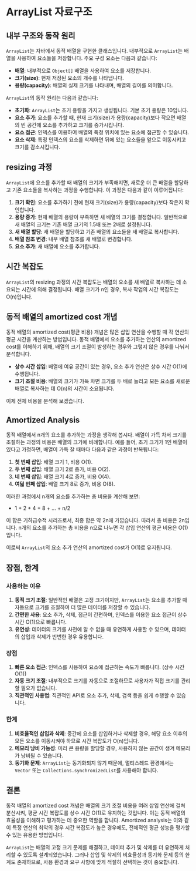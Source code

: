 # ArrayList 자료구조

## 내부 구조와 동작 원리

`ArrayList`는 자바에서 동적 배열을 구현한 클래스입니다. 내부적으로 `ArrayList`는 배열을 사용하여 요소들을 저장합니다. 주요 구성 요소는 다음과 같습니다:

- **배열**: 내부적으로 `Object[]` 배열을 사용하여 요소를 저장합니다.
- **크기(size)**: 현재 저장된 요소의 개수를 나타냅니다.
- **용량(capacity)**: 배열의 실제 크기를 나타내며, 배열의 길이를 의미합니다.

`ArrayList`의 동작 원리는 다음과 같습니다:

- **초기화**: `ArrayList`는 초기 용량을 가지고 생성됩니다. 기본 초기 용량은 10입니다.
- **요소 추가**: 요소를 추가할 때, 현재 크기(size)가 용량(capacity)보다 작으면 배열의 빈 공간에 요소를 추가하고 크기를 증가시킵니다.
- **요소 접근**: 인덱스를 이용하여 배열의 특정 위치에 있는 요소에 접근할 수 있습니다.
- **요소 삭제**: 특정 인덱스의 요소를 삭제하면 뒤에 있는 요소들을 앞으로 이동시키고 크기를 감소시킵니다.

## resizing 과정

`ArrayList`에 요소를 추가할 때 배열의 크기가 부족해지면, 새로운 더 큰 배열을 할당하고 기존 요소들을 복사하는 과정을 수행합니다. 이 과정은 다음과 같이 이루어집니다:

1. **크기 확인**: 요소를 추가하기 전에 현재 크기(size)가 용량(capacity)보다 작은지 확인합니다.
2. **용량 증가**: 현재 배열의 용량이 부족하면 새 배열의 크기를 결정합니다. 일반적으로 새 배열의 크기는 기존 배열 크기의 1.5배 또는 2배로 설정됩니다.
3. **새 배열 할당**: 새 배열을 할당하고 기존 배열의 요소들을 새 배열로 복사합니다.
4. **배열 참조 변경**: 내부 배열 참조를 새 배열로 변경합니다.
5. **요소 추가**: 새 배열에 요소를 추가합니다.

## 시간 복잡도

`ArrayList`의 resizing 과정의 시간 복잡도는 배열의 요소를 새 배열로 복사하는 데 소요되는 시간에 의해 결정됩니다. 배열 크기가 n인 경우, 복사 작업의 시간 복잡도는 O(n)입니다.

## 동적 배열의 amortized cost 개념

동적 배열의 amortized cost(평균 비용) 개념은 많은 삽입 연산을 수행할 때 각 연산의 평균 시간을 계산하는 방법입니다. 동적 배열에서 요소를 추가하는 연산의 amortized cost를 이해하기 위해, 배열의 크기 조절이 발생하는 경우와 그렇지 않은 경우를 나눠서 분석합니다.

- **상수 시간 삽입**: 배열에 여유 공간이 있는 경우, 요소 추가 연산은 상수 시간 O(1)에 수행됩니다.
- **크기 조절 비용**: 배열의 크기가 가득 차면 크기를 두 배로 늘리고 모든 요소를 새로운 배열로 복사하는 데 O(n)의 시간이 소요됩니다.

이제 전체 비용을 분석해 보겠습니다.

## Amortized Analysis

동적 배열에서 n개의 요소를 추가하는 과정을 생각해 봅시다. 배열이 가득 차서 크기를 조절하는 과정의 비용은 배열의 크기에 비례합니다. 예를 들어, 초기 크기가 1인 배열이 있다고 가정하면, 배열이 가득 찰 때마다 다음과 같은 과정이 반복됩니다:

1. **첫 번째 삽입**: 배열 크기 1, 비용 O(1).
2. **두 번째 삽입**: 배열 크기 2로 증가, 비용 O(2).
3. **네 번째 삽입**: 배열 크기 4로 증가, 비용 O(4).
4. **여덟 번째 삽입**: 배열 크기 8로 증가, 비용 O(8).

이러한 과정에서 n개의 요소를 추가하는 총 비용을 계산해 보면:

- 1 + 2 + 4 + 8 + ... + n/2

이 합은 기하급수적 시리즈로서, 최종 합은 약 2n에 가깝습니다. 따라서 총 비용은 2n입니다. n개의 요소를 추가하는 총 비용을 n으로 나누면 각 삽입 연산의 평균 비용은 O(1)입니다.

이로써 `ArrayList`의 요소 추가 연산의 amortized cost가 O(1)로 유지됩니다.

## 장점, 한계

### 사용하는 이유

1. **동적 크기 조절**: 일반적인 배열은 고정 크기이지만, `ArrayList`는 요소를 추가할 때 자동으로 크기를 조절하여 더 많은 데이터를 저장할 수 있습니다.
2. **간편한 사용**: 요소 추가, 삭제, 접근이 간편하며, 인덱스를 이용한 요소 접근이 상수 시간 O(1)으로 빠릅니다.
3. **유연성**: 데이터의 크기를 사전에 알 수 없을 때 유연하게 사용할 수 있으며, 데이터의 삽입과 삭제가 빈번한 경우 유용합니다.

### 장점

1. **빠른 요소 접근**: 인덱스를 사용하여 요소에 접근하는 속도가 빠릅니다. (상수 시간 O(1))
2. **자동 크기 조절**: 내부적으로 크기를 자동으로 조절하므로 사용자가 직접 크기를 관리할 필요가 없습니다.
3. **직관적인 사용법**: 직관적인 API로 요소 추가, 삭제, 검색 등을 쉽게 수행할 수 있습니다.

### 한계

1. **비효율적인 삽입과 삭제**: 중간에 요소를 삽입하거나 삭제할 경우, 해당 요소 이후의 모든 요소를 이동시켜야 하므로 시간 복잡도가 O(n)입니다.
2. **메모리 낭비 가능성**: 미리 큰 용량을 할당할 경우, 사용하지 않는 공간이 생겨 메모리가 낭비될 수 있습니다.
3. **동기화 문제**: `ArrayList`는 동기화되지 않기 때문에, 멀티스레드 환경에서는 `Vector` 또는 `Collections.synchronizedList`를 사용해야 합니다.

## 결론

동적 배열의 amortized cost 개념은 배열의 크기 조절 비용을 여러 삽입 연산에 걸쳐 분산시켜, 평균 시간 복잡도를 상수 시간 O(1)로 유지하는 것입니다. 이는 동적 배열의 효율성을 이해하고 평가하는 데 중요한 역할을 합니다. Amortized analysis는 이와 같이 특정 연산의 최악의 경우 시간 복잡도가 높은 경우에도, 전체적인 평균 성능을 평가할 수 있는 유용한 방법입니다.

`ArrayList`는 배열의 고정 크기 문제를 해결하고, 데이터 추가 및 삭제를 더 유연하게 처리할 수 있도록 설계되었습니다. 그러나 삽입 및 삭제의 비효율성과 동기화 문제 등의 한계도 존재하므로, 사용 환경과 요구 사항에 맞게 적절히 선택하는 것이 중요합니다.